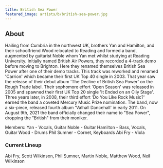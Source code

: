 ```yaml
---
title: British Sea Power
featured_image: artists/b/british-sea-power.jpg
---
```

## About

Hailing from Cumbria in the northwest UK, brothers Yan and Hamilton, and their schoolfriend Wood relocated to Reading and formed a band, augmented by guitarist Noble whom Yan met whilst studying at Reading University.
Initially named British Air Powers, they recorded a 4-track demo before moving to Brighton. Here they renamed themselves British Sea Power after one of their demo tracks. This track was reworked and renamed 'Carrion' which became their first UK Top 40 single in 2003. That year saw the release of their debut album 'The Decline of British Sea Power' on the Rough Trade label.
Their sophomore effort 'Open Season' was released in 2005 and spawned their first UK Top 20 single 'It Ended on an Oily Stage'. Three years later, in 2008, their third effort 'Do You Like Rock Music?' earned the band a coveted Mercury Music Prize nomination. The band, now a six-piece, released fourth album 'Valhall Dancehall' in early 2011.
On August 9th, 2021 the band officially changed their name to "Sea Power", dropping the "British" from their moniker. 

Members:
Yan - Vocals, Guitar
Noble - Guitar
Hamilton - Bass, Vocals, Guitar
Wood - Drums
Phil Sumner - Cornet, Keyboards
Abi Fry - Viola

### Current Lineup

Abi Fry, Scott Wilkinson, Phil Sumner, Martin Noble, Matthew Wood, Neil Wilkinson

